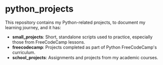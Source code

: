 # python_projects

This repository contains my Python-related projects, to document my learning journey, and it has:

- **small_projects**: Short, standalone scripts used to practice, especially those from FreeCodeCamp lessons.
- **freecodecamp**: Projects completed as part of Python FreeCodeCamp's curriculum.
- **school_projects**: Assignments and projects from my academic courses.
